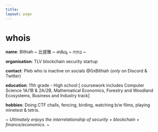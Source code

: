 ```yaml
---
title:
layout: page
---
```


<h1>whois</h1>

**name**: Bithiah ~ 比提雅 ~  ബിഥ്യ ~ בַּתְיָה ~ 

**organisation**: TLV blockchain security startup

**contact**: Pleb who is inactive on socials @0xBithiah (_only_ on Discord & Twitter)

**education**: 11th grade - High school [ coursework includes Computer Science 1A/1B & 2A/2B, Mathematical Economics, Forestry and Woodland Ecosystems, Business and Industry track]

**hobbies**: Doing CTF challs, fencing, birding, watching b/w films, playing minetest & tetris.













~ _Ultimately enjoys the interrelationship of security + blockchain + finance/economics._ ~
